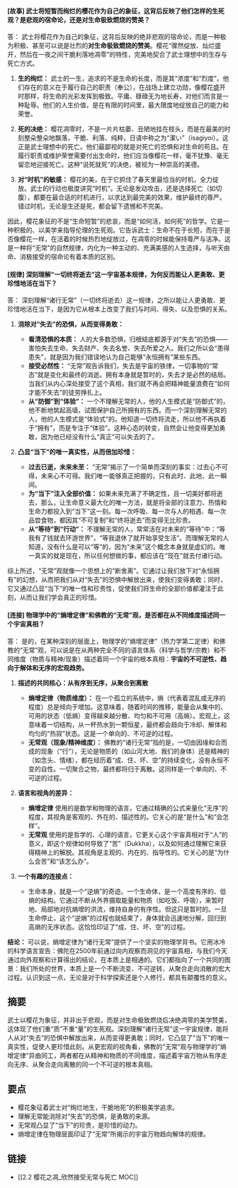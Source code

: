 #### [故事] 武士将短暂而绚烂的樱花作为自己的象征，这背后反映了他们怎样的生死观？是悲观的宿命论，还是对生命极致燃烧的赞美？
答：
武士将樱花作为自己的象征，这背后反映的绝非悲观的宿命论，而是一种极为积极、甚至可以说是壮烈的**对生命极致燃烧的赞美**。樱花“骤然绽放、灿烂盛开，然后在一夜之间干脆利落地凋零”的特性，完美地契合了武士理想中的生存与死亡方式。

1.  **生的绚烂：** 武士的一生，追求的不是生命的长度，而是其“浓度”和“烈度”。他们存在的意义在于履行自己的职责（奉公），在战场上建立功勋，像樱花盛开时那样，将生命的光彩发挥到极致。平庸、碌碌无为地长寿，对他们而言是一种耻辱。他们的人生价值，是在有限的时间里，最大限度地绽放自己的能力和荣誉。

2.  **死的决绝：** 樱花凋零时，不是一片片枯萎、丑陋地挂在枝头，而是在最美的时刻整朵整朵地飘落，干脆、利落、纯粹，日语中称之为“潔い”（isagiyoi）。这正是武士理想中的死亡。他们最鄙视的就是对死亡的恐惧和对生命的苟且。在履行职责或维护荣誉需要付出生命时，他们应当像樱花一样，毫不犹豫、毫无留恋地迎接死亡。这种“说死就死”的决绝，被视为一种崇高的美德。

3.  **对“时机”的敏感：** 樱花的美，在于它抓住了春天里最恰当的时机，全力绽放。武士的行动也极度讲究“时机”。无论是发动攻击，还是选择死亡（如切腹），都要在最合适的时机进行，以求达到最完美的效果，维护最终的尊严。错过时机，无论是生还是死，都会留下遗憾和不完美。

因此，樱花象征的不是“生命短暂”的悲哀，而是“如何活，如何死”的哲学。它是一种积极的、以美学来指导伦理的生死观。它告诉武士：生命不在于长短，而在于是否像樱花一样，在活着的时候热烈地绽放过，在凋零的时候能保持尊严与洁净。这是一种将“无常”的自然规律，内化为一种主动的、充满美感的人生选择，与听天由命、消极接受的宿命论有着本质的区别。

#### [规律] 深刻理解“一切终将逝去”这一宇宙基本规律，为何反而能让人更勇敢、更珍惜地活在当下？
答：
深刻理解“诸行无常”（一切终将逝去）这一规律，之所以能让人更勇敢、更珍惜地活在当下，是因为它从根本上改变了我们与时间、得失、以及恐惧的关系。

1.  **消除对“失去”的恐惧，从而变得勇敢：**
    *   **看清恐惧的本质：** 人的大多数恐惧，归根结底都源于对“失去”的恐惧——害怕失去生命、失去财产、失去名誉、失去所爱之人。我们之所以会“患得患失”，就是因为我们错误地认为自己能够“永恒拥有”某些东西。
    *   **接受必然性：** “无常”观告诉我们，失去是宇宙的铁律，一切事物的“常态”就是变化和最终的消逝。拥有本身就是暂时的，失去才是必然的结局。当我们从内心深处接受了这个真相，我们就不再会把精神能量浪费在“如何才能不失去”的徒劳挣扎上。
    *   **从“防御”到“体验”：** 一个不理解无常的人，他的人生模式是“防御式”的，他不断地筑起高墙，试图保护自己所拥有的东西。而一个深刻理解无常的人，他的人生模式是“体验式”的。他知道一切终将流走，所以他不再执着于“拥有”，而是专注于“体验”。这种心态的转变，自然会让他变得更加勇敢，因为他已经没有什么“真正”可以失去的了。

2.  **凸显“当下”的唯一真实性，从而倍加珍惜：**
    *   **过去已逝，未来未至：** “无常”揭示了一个简单而深刻的事实：过去心不可得，未来心不可得。我们唯一能够真正把握的，只有此时、此地、此一瞬间。
    *   **为“当下”注入全部价值：** 如果未来充满了不确定性，且一切美好都将逝去，那么，让生命意义最大化的唯一方法，就是将全部的注意力、热情和生命力都投入到“当下”这一刻。每一次呼吸、每一次与人的相遇、每一次品尝食物，都因其“不可复制”和“终将逝去”而变得无比珍贵。
    *   **从“等待”到“行动”：** 不理解无常的人，常常活在对未来的“等待”中：“等我有了钱就去环游世界”，“等我退休了就开始享受生活”。而理解无常的人知道，没有什么是可以“等”的，因为“未来”这个概念本身就是虚幻的。唯一真实的就是现在，所以任何想做的事，都应该在“现在”就去付诸行动。

综上所述，“无常”观就像一个思想上的“断舍离”。它通过让我们放下对“永恒拥有”的幻想，从而把我们从对“失去”的恐惧中解放出来，使我们变得勇敢；同时，它又通过凸显“当下”的唯一性和珍贵性，促使我们将生命的全部价值都灌注于此刻，从而让我们学会真正的珍惜。

#### [连接] 物理学中的“熵增定律”和佛教的“无常”观，是否都在从不同维度描述同一个宇宙真相？
答：
是的，在某种深刻的层面上，物理学的“熵增定律”（热力学第二定律）和佛教的“无常”观，可以说是在从两种完全不同的语言体系（科学与哲学/宗教）和不同维度（物质与精神/现象）描述着同一个宇宙的根本真相：**宇宙的不可逆性、趋向于解体和无序的宏观趋势。**

1.  **描述的共同核心：从有序到无序，从聚合到离散**
    *   **熵增定律（物质维度）：** 在一个孤立的系统中，熵（代表着混乱或无序的程度）总是倾向于增加。这意味着，随着时间的推移，能量会从集中的、可用的状态（低熵）变得越来越分散、均匀和不可用（高熵）。宏观上，这意味着一切结构，从一杯热水到一颗恒星，最终都会趋向于冷却、解体和均匀的“热寂”状态。这是一个单向的、不可逆的过程。
    *   **无常观（现象/精神维度）：** 佛教的“诸行无常”指的是，一切由因缘和合而成的现象（“行”），无论是物质的（如山河大地、我们的身体）还是精神的（如念头、情绪），都在经历着“成、住、坏、空”的持续变化，没有永恒不变的自性。一切聚合之物，最终都将归于离散。这同样是一个单向的、不可逆的过程。

2.  **语言和视角的差异：**
    *   **熵增定律** 使用的是数学和物理的语言，它通过精确的公式来量化“无序”的程度，其视角是客观的、外在的、描述性的。它关心的是“是什么”和“会怎样”。
    *   **无常观** 使用的是哲学的、心理的语言，它更关心这个宇宙真相对于“人”的意义，即这个规律如何导致了“苦”（Dukkha），以及如何通过理解它来获得精神上的解脱。其视角是主观的、内在的、指导性的。它关心的是“为什么会苦”和“该怎么办”。

3.  **一个有趣的连接点：**
    *   生命本身，就是一个“逆熵”的奇迹。一个生命体，是一个高度有序的、低熵的结构。它通过不断从外界摄取能量和物质（如吃饭、呼吸），来暂时地、局部地对抗熵增的洪流，维持自身的有序性。但这只是暂时的。一旦生命停止，这个“逆熵”的过程也就结束了，身体就会迅速地分解，回归到高熵的无序状态。这恰恰印证了“成、住、坏、空”的过程。

**结论：**
可以说，熵增定律为“诸行无常”提供了一个坚实的物理学背书。它用冰冷的科学语言宣告：佛陀在2500年前通过向内观察而洞见的宇宙真相，与我们今天通过向外观察和计算得出的结论，在本质上是相通的。它们都指向了一个共同的图景：我们所处的世界，本质上是一个不断流变、不可逆转、从聚合走向消散的宏大过程。认识到这一点，无论是对于科学探索还是个人修行，都具有颠覆性的意义。

## 摘要
武士以樱花为象征，并非出于悲观，而是对生命极致燃烧后决绝凋零的美学赞美，这体现了他们重“质”不重“量”的生死观。深刻理解“诸行无常”这一宇宙规律，能将人从对“失去”的恐惧中解放出来，从而变得更勇敢；同时，它凸显了“当下”的唯一真实性，促使人更珍惜此刻。从更宏观的视角看，佛教的“无常”观与物理学的“熵增定律”异曲同工，两者都在从精神和物质的不同维度，描述着宇宙万物从有序走向无序、从聚合走向离散的同一个不可逆的根本真相。

## 要点
- 樱花象征着武士对“绚烂地生，干脆地死”的积极美学追求。
- 理解无常能消除对“失去”的恐惧，是勇敢的来源。
- 无常观凸显了“当下”的珍贵，是珍惜的动力。
- 熵增定律在物理层面印证了“无常”所揭示的宇宙万物趋向解体的规律。

## 链接
- [[2.2 樱花之凋_欣然接受无常与死亡 MOC]]
